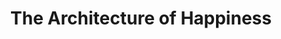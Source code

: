 ---
title: "The Architecture of Happiness"
slug: "the-architecture-of-happiness"
subtitle: ""
publisher: "Vintage"
published: "2008"
asin: "0307277240"
authors: 
  - alain-de-botton
started: "2010-10-12"
start_year: "2010"
finished: "2010-10-12"
---